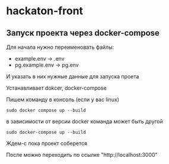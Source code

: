 # hackaton-front

## Запуск проекта через docker-compose

Для начала нужно переименовать файлы:
 - example.env -> .env
 - pg.example.env -> pg.env

И указать в них нужные данные для запуска проета

Устанавливает dokcer, docker-compose

Пишем команду в консоль (если у вас linux)

```shell
sudo docker compose up --build 
```
в зависимости от версии docker команда может быть другой
```shell
sudo docker-compose up --build 
```

Ждем-с пока проект соберется

После можно переходить по ссылке "http://localhost:3000"
